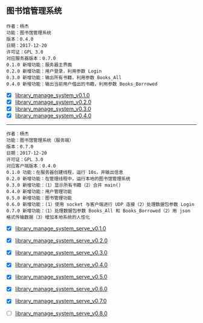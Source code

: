## 图书馆管理系统


    作者：杨杰
    功能：图书馆管理系统
    版本：0.4.0
    日期：2017-12-20
    许可证：GPL 3.0
    对应服务器版本：0.7.0
    0.1.0 新增功能：服务器主界面
    0.2.0 新增功能：用户登录，利用参数 Login
    0.3.0 新增功能：输出所有书籍，利用参数 Books_All
    0.4.0 新增功能：输出当前用户借出的书籍，利用参数 Books_Borrowed


- [x] [library_manage_system_v0.1.0](library_manage_system_v0.1.0.py)
- [x] [library_manage_system_v0.2.0](library_manage_system_v0.2.0.py)
- [x] [library_manage_system_v0.3.0](library_manage_system_v0.3.0.py)
- [x] [library_manage_system_v0.4.0](library_manage_system_v0.4.0.py)

---

    作者：杨杰
    功能：图书馆管理系统（服务端）
    版本：0.7.0
    日期：2017-12-20
    许可证：GPL 3.0
    对应客户端版本：0.4.0
    0.1.0 功能：在服务器创建线程，运行 10s，并输出信息
    0.2.0 新增功能：在管理线程中，运行本地的图书馆管理系统
    0.3.0 新增功能：（1）显示所有书籍（2）合并 main()
    0.4.0 新增功能：用户管理功能
    0.5.0 新增功能：图书管理功能
    0.6.0 新增功能：(1）使用 socket 与客户端进行 UDP 连接（2）处理数据包参数 Login
    0.7.0 新增功能：（1）处理数据包参数 Books_All 和 Books_Borrowed（2）用 json 格式传输数据（3）增加本地系统的人性化


- [x] [library_manage_system_serve_v0.1.0](library_manage_system_serve_v0.1.0.py)
- [x] [library_manage_system_serve_v0.2.0](library_manage_system_serve_v0.2.0.py)
- [x] [library_manage_system_serve_v0.3.0](library_manage_system_serve_v0.3.0.py)
- [x] [library_manage_system_serve_v0.4.0](library_manage_system_serve_v0.4.0.py)
- [x] [library_manage_system_serve_v0.5.0](library_manage_system_serve_v0.5.0.py)
- [x] [library_manage_system_serve_v0.6.0](library_manage_system_serve_v0.6.0.py)
- [x] [library_manage_system_serve_v0.7.0](library_manage_system_serve_v0.7.0.py)
- [ ] [library_manage_system_serve_v0.8.0](library_manage_system_serve_v0.8.0.py)


